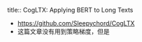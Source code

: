 title:: CogLTX: Applying BERT to Long Texts

- https://github.com/Sleepychord/CogLTX
- 这篇文章没有用到策略梯度，但是